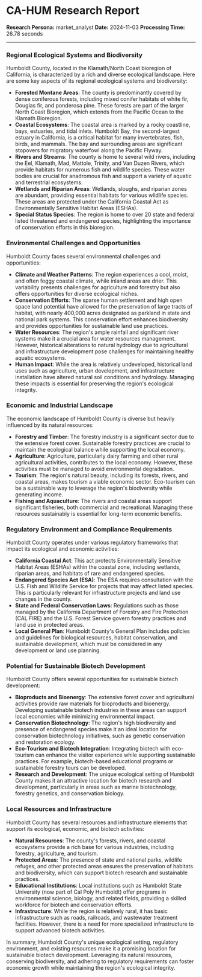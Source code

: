 # CA-HUM Research Report

**Research Persona:** market_analyst
**Date:** 2024-11-03
**Processing Time:** 26.78 seconds

---

### Regional Ecological Systems and Biodiversity

Humboldt County, located in the Klamath/North Coast bioregion of California, is characterized by a rich and diverse ecological landscape. Here are some key aspects of its regional ecological systems and biodiversity:

- **Forested Montane Areas**: The county is predominantly covered by dense coniferous forests, including mixed conifer habitats of white fir, Douglas fir, and ponderosa pine. These forests are part of the larger North Coast Bioregion, which extends from the Pacific Ocean to the Klamath Bioregion.
- **Coastal Ecosystems**: The coastal area is marked by a rocky coastline, bays, estuaries, and tidal inlets. Humboldt Bay, the second-largest estuary in California, is a critical habitat for many invertebrates, fish, birds, and mammals. The bay and surrounding areas are significant stopovers for migratory waterfowl along the Pacific Flyway.
- **Rivers and Streams**: The county is home to several wild rivers, including the Eel, Klamath, Mad, Mattole, Trinity, and Van Duzen Rivers, which provide habitats for numerous fish and wildlife species. These water bodies are crucial for anadromous fish and support a variety of aquatic and terrestrial ecosystems.
- **Wetlands and Riparian Areas**: Wetlands, sloughs, and riparian zones are abundant, providing essential habitats for various wildlife species. These areas are protected under the California Coastal Act as Environmentally Sensitive Habitat Areas (ESHAs).
- **Special Status Species**: The region is home to over 20 state and federal listed threatened and endangered species, highlighting the importance of conservation efforts in this bioregion.

### Environmental Challenges and Opportunities

Humboldt County faces several environmental challenges and opportunities:

- **Climate and Weather Patterns**: The region experiences a cool, moist, and often foggy coastal climate, while inland areas are drier. This variability presents challenges for agriculture and forestry but also offers opportunities for diverse ecological niches.
- **Conservation Efforts**: The sparse human settlement and high open space land potential have allowed for the preservation of large tracts of habitat, with nearly 400,000 acres designated as parkland in state and national park systems. This conservation effort enhances biodiversity and provides opportunities for sustainable land use practices.
- **Water Resources**: The region's ample rainfall and significant river systems make it a crucial area for water resources management. However, historical alterations to natural hydrology due to agricultural and infrastructure development pose challenges for maintaining healthy aquatic ecosystems.
- **Human Impact**: While the area is relatively undeveloped, historical land uses such as agriculture, urban development, and infrastructure installation have altered natural soil conditions and hydrology. Managing these impacts is essential for preserving the region's ecological integrity.

### Economic and Industrial Landscape

The economic landscape of Humboldt County is diverse but heavily influenced by its natural resources:

- **Forestry and Timber**: The forestry industry is a significant sector due to the extensive forest cover. Sustainable forestry practices are crucial to maintain the ecological balance while supporting the local economy.
- **Agriculture**: Agriculture, particularly dairy farming and other rural agricultural activities, contributes to the local economy. However, these activities must be managed to avoid environmental degradation.
- **Tourism**: The region's natural beauty, including its forests, rivers, and coastal areas, makes tourism a viable economic sector. Eco-tourism can be a sustainable way to leverage the region's biodiversity while generating income.
- **Fishing and Aquaculture**: The rivers and coastal areas support significant fisheries, both commercial and recreational. Managing these resources sustainably is essential for long-term economic benefits.

### Regulatory Environment and Compliance Requirements

Humboldt County operates under various regulatory frameworks that impact its ecological and economic activities:

- **California Coastal Act**: This act protects Environmentally Sensitive Habitat Areas (ESHAs) within the coastal zone, including wetlands, riparian areas, and habitats of rare and endangered species.
- **Endangered Species Act (ESA)**: The ESA requires consultation with the U.S. Fish and Wildlife Service for projects that may affect listed species. This is particularly relevant for infrastructure projects and land use changes in the county.
- **State and Federal Conservation Laws**: Regulations such as those managed by the California Department of Forestry and Fire Protection (CAL FIRE) and the U.S. Forest Service govern forestry practices and land use in protected areas.
- **Local General Plan**: Humboldt County's General Plan includes policies and guidelines for biological resources, habitat conservation, and sustainable development, which must be considered in any development or land use planning.

### Potential for Sustainable Biotech Development

Humboldt County offers several opportunities for sustainable biotech development:

- **Bioproducts and Bioenergy**: The extensive forest cover and agricultural activities provide raw materials for bioproducts and bioenergy. Developing sustainable biotech industries in these areas can support local economies while minimizing environmental impact.
- **Conservation Biotechnology**: The region's high biodiversity and presence of endangered species make it an ideal location for conservation biotechnology initiatives, such as genetic conservation and restoration ecology.
- **Eco-Tourism and Biotech Integration**: Integrating biotech with eco-tourism can enhance the visitor experience while supporting sustainable practices. For example, biotech-based educational programs or sustainable forestry tours can be developed.
- **Research and Development**: The unique ecological setting of Humboldt County makes it an attractive location for biotech research and development, particularly in areas such as marine biotechnology, forestry genetics, and conservation biology.

### Local Resources and Infrastructure

Humboldt County has several resources and infrastructure elements that support its ecological, economic, and biotech activities:

- **Natural Resources**: The county's forests, rivers, and coastal ecosystems provide a rich base for various industries, including forestry, agriculture, and tourism.
- **Protected Areas**: The presence of state and national parks, wildlife refuges, and other protected areas ensures the preservation of habitats and biodiversity, which can support biotech research and sustainable practices.
- **Educational Institutions**: Local institutions such as Humboldt State University (now part of Cal Poly Humboldt) offer programs in environmental science, biology, and related fields, providing a skilled workforce for biotech and conservation efforts.
- **Infrastructure**: While the region is relatively rural, it has basic infrastructure such as roads, railroads, and wastewater treatment facilities. However, there is a need for more specialized infrastructure to support advanced biotech activities.

In summary, Humboldt County's unique ecological setting, regulatory environment, and existing resources make it a promising location for sustainable biotech development. Leveraging its natural resources, conserving biodiversity, and adhering to regulatory requirements can foster economic growth while maintaining the region's ecological integrity.